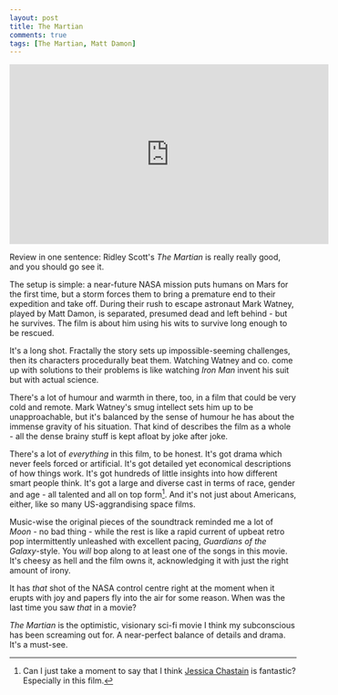 ```yaml
---
layout: post
title: The Martian
comments: true
tags: [The Martian, Matt Damon]
---
```


<iframe width="560" height="315" src="https://www.youtube.com/embed/ej3ioOneTy8" frameborder="0" allowfullscreen></iframe>
<br />

Review in one sentence: Ridley Scott's *The Martian* is really really good, and you should go see it. 

The setup is simple: a near-future NASA mission puts humans on Mars for the first time, but a storm forces them to bring a premature end to their expedition and take off. During their rush to escape astronaut Mark Watney, played by Matt Damon, is separated, presumed dead and left behind - but he survives. The film is about him using his wits to survive long enough to be rescued.

It's a long shot. Fractally the story sets up impossible-seeming challenges, then its characters procedurally beat them. Watching Watney and co. come up with solutions to their problems is like watching *Iron Man* invent his suit but with actual science.

There's a lot of humour and warmth in there, too, in a film that could be very cold and remote. Mark Watney's smug intellect sets him up to be unapproachable, but it's balanced by the sense of humour he has about the immense gravity of his situation. That kind of describes the film as a whole - all the dense brainy stuff is kept afloat by joke after joke.

There's a lot of *everything* in this film, to be honest. It's got drama which never feels forced or artificial. It's got detailed yet economical descriptions of how things work. It's got hundreds of little insights into how different smart people think. It's got a large and diverse cast in terms of race, gender and age - all talented and all on top form[^fn-1]. And it's not just about Americans, either, like so many US-aggrandising space films. 

Music-wise the original pieces of the soundtrack reminded me a lot of *Moon* - no bad thing - while the rest is like a rapid current of upbeat retro pop intermittently unleashed with excellent pacing, *Guardians of the Galaxy*-style. You *will* bop along to at least one of the songs in this movie. It's cheesy as hell and the film owns it, acknowledging it with just the right amount of irony.

It has *that* shot of the NASA control centre right at the moment when it erupts with joy and papers fly into the air for some reason. When was the last time you saw *that* in a movie? 

*The Martian* is the optimistic, visionary sci-fi movie I think my subconscious has been screaming out for. A near-perfect balance of details and drama. It's a must-see.

[^fn-1]: Can I just take a moment to say that I think [Jessica Chastain](http://www.imdb.com/name/nm1567113/?ref_=tt_cl_t2) is fantastic? Especially in this film.